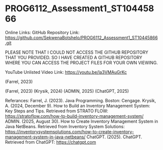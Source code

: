 # PROG6112_Assessment1_ST10445866

Online Links:
GitHub Repository Link:
https://github.com/SekwenaBotshelo/PROG6112_Assessment1_ST10445866.git

 
PLEASE NOTE THAT I COULD NOT ACCESS THE GITHUB REPOSITORY THAT YOU PROVIDED.
SO I HAVE CREATED A GITHUB REPOSITORY WHERE YOU CAN ACCESS THE PROJECT FILES FOR YOUR OWN VIEWING.


YouTube Unlisted Video Link:
https://youtu.be/la3VMAuGrKc 


(Farrel, 2023)

(Farrel, 2023) (Krysik, 2024) (ADMIN, 2025) (ChatGPT, 2025)

Referances:
Farrel, J. (2023). Java Programming. Boston: Cengage.
Krysik, A. (2024, December 9). How to Build an Inventory Management System: Key Steps and Tips. Retrieved from STRATO FLOW: https://stratoflow.com/how-to-build-inventory-management-system/
ADMIN. (2025, August 30). How to Create Inventory Management System in Java NetBeans. Retrieved from Inventory System Solutions: https://inventorysystemsolutions.com/how-to-create-inventory-management-system-in-java-netbeans/
ChatGPT. (2025). ChatGPT. Retrieved from ChatGPT: https://chatgpt.com
